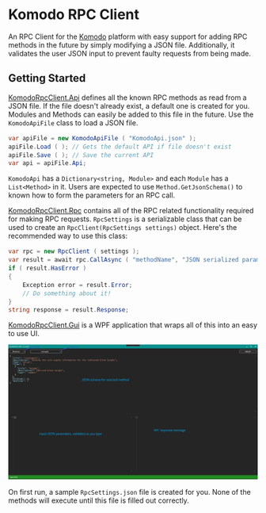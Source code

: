 # Komodo RPC Client

An RPC Client for the [Komodo](https://komodoplatform.com/) platform with easy support for adding RPC methods in the future by simply modifying a JSON file. Additionally, it validates the user JSON input to prevent faulty requests from being made.



## Getting Started

[KomodoRpcClient.Api](KomodoRpcClient.Api) defines all the known RPC methods as read from a JSON file. If the file doesn't already exist, a default one is created for you. Modules and Methods can easily be added to this file in the future.
Use the `KomodoApiFile` class to load a JSON file.

```csharp
var apiFile = new KomodoApiFile ( "KomodoApi.json" );
apiFile.Load ( ); // Gets the default API if file doesn't exist
apiFile.Save ( ); // Save the current API
var api = apiFile.Api;
```

`KomodoApi` has a `Dictionary<string, Module>` and each `Module` has a `List<Method>` in it. Users are expected to use `Method.GetJsonSchema()` to known how to form the parameters for an RPC call.



[KomodoRpcClient.Rpc](KomodoRocClient.Rpc) contains all of the RPC related functionality required for making RPC requests.
`RpcSettings` is a serializable class that can be used to create an `RpcClient(RpcSettings settings)` object.
Here's the recommended way to use this class:

```csharp
var rpc = new RpcClient ( settings );
var result = await rpc.CallAsync ( "methodName", "JSON serialized params array" );
if ( result.HasError )
{
	Exception error = result.Error;
    // Do something about it!
}
string response = result.Response;
```





[KomodoRpcClient.Gui](KomodoRpcClient.Gui) is a WPF application that wraps all of this into an easy to use UI.

![GUIScreenShot](docs\GUIScreenShot.jpg)

On first run, a sample `RpcSettings.json` file is created for you. None of the methods will execute until this file is filled out correctly.